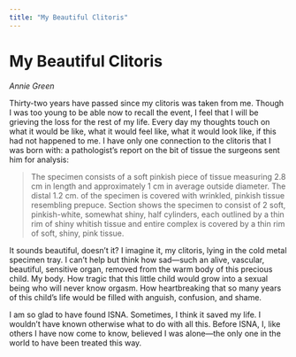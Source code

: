 ```yaml
---
title: "My Beautiful Clitoris"
---
```


# My Beautiful Clitoris

_Annie Green_

Thirty-two years have passed since my clitoris was taken from me. Though I was too young to be able now to recall the event, I feel that I will be grieving the loss for the rest of my life. Every day my thoughts touch on what it would be like, what it would feel like, what it would look like, if this had not happened to me. I have only one connection to the clitoris that I was born with: a pathologist’s report on the bit of tissue the surgeons sent him for analysis:

> The specimen consists of a soft pinkish piece of tissue measuring 2.8 cm in length and approximately 1 cm in average outside diameter. The distal 1.2 cm. of the specimen is covered with wrinkled, pinkish tissue resembling prepuce. Section shows the specimen to consist of 2 soft, pinkish-white, somewhat shiny, half cylinders, each outlined by a thin rim of shiny whitish tissue and entire complex is covered by a thin rim of soft, shiny, pink tissue.

It sounds beautiful, doesn’t it? I imagine it, my clitoris, lying in the cold metal specimen tray. I can’t help but think how sad—such an alive, vascular, beautiful, sensitive organ, removed from the warm body of this precious child. My body. How tragic that this little child would grow into a sexual being who will never know orgasm. How heartbreaking that so many years of this child’s life would be filled with anguish, confusion, and shame.

I am so glad to have found ISNA. Sometimes, I think it saved my life. I wouldn’t have known otherwise what to do with all this. Before ISNA, I, like others I have now come to know, believed I was alone—the only one in the world to have been treated this way.
